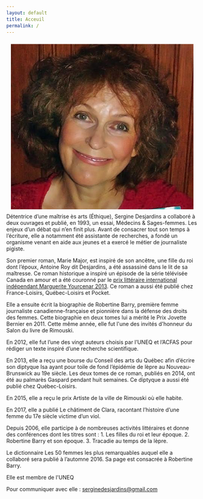 ```yaml
---
layout: default
title: Acceuil
permalink: /
---
```


<img style='float:right; padding: 10px' src='images/sergine-2014-08.png' alt='photo'>

Détentrice d’une maîtrise ès arts (Éthique), Sergine Desjardins a collaboré à
deux ouvrages et publié, en 1993, un essai, Médecins & Sages-femmes. Les enjeux
d’un débat qui n’en finit plus. Avant de consacrer tout son temps à l’écriture,
elle a notamment été assistante de recherches, a fondé un organisme venant en
aide aux jeunes et a exercé le métier de journaliste pigiste.

Son premier roman, Marie Major, est inspiré de son ancêtre, une fille du roi
dont l’époux, Antoine Roy dit Desjardins, a été assassiné dans le lit de sa
maîtresse. Ce roman historique a inspiré un épisode de la série télévisée
Canada en amour et a été couronné par le [prix littéraire international
indépendant Marguerite Yourcenar
2013](http://ici.radio-canada.ca/nouvelles/arts_et_spectacles/2013/08/14/001-sergine-desjardins-recoit-un-prix-litteraire.shtml). Ce roman a aussi été publié chez France-Loisirs, Québec-Loisirs et Pocket.

Elle a ensuite écrit la biographie de Robertine Barry, première femme
journaliste canadienne-française et pionnière dans la défense des droits des
femmes. Cette biographie en deux tomes lui a mérité le Prix Jovette Bernier en 2011. Cette même année, elle fut l'une des invités d'honneur du Salon du livre de Rimouski.

En 2012, elle fut l’une des vingt auteurs choisis par l’UNEQ et l’ACFAS pour
rédiger un texte inspiré d’une recherche scientifique.

En 2013, elle a reçu une bourse du Conseil des arts du Québec afin d’écrire son
diptyque Isa ayant pour toile de fond l’épidémie de lèpre au Nouveau-Brunswick
au 19e siècle. Les deux tomes de ce roman, publiés en 2014, ont été au palmarès
Gaspard pendant huit semaines. Ce diptyque a aussi été publié chez Québec-Loisirs.

En 2015, elle a reçu le prix Artiste de la ville de Rimouski où elle habite.

En 2017, elle a publié Le châtiment de Clara, racontant l’histoire d’une femme du 17e siècle victime d’un viol. 

Depuis 2006, elle participe à de nombreuses activités littéraires et donne des
conférences dont les titres sont : 1. Les filles du roi et leur époque. 2.
Robertine Barry et son époque. 3. Tracadie au temps de la lèpre.

Le dictionnaire Les 50 femmes les plus remarquables auquel elle a collaboré
sera publié à l’automne 2016. Sa page est consacrée à Robertine Barry.

Elle est membre de l'UNEQ

Pour communiquer avec elle : serginedesjardins@gmail.com
